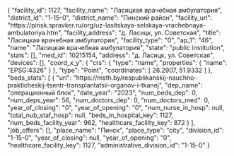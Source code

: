{
    "facility_id": 1127,
    "facility_name": "Ласицкая врачебная амбулатория",
    "district_id": "1-15-0",
    "district_name": "Пинский район",
    "facility_url": "https:\/\/pinsk.spravker.ru\/org\/uz-lasitskaya-selskaya-vrachebnaya-ambulatoriya.htm",
    "facility_address": "д. Ласицк, ул. Советская",
    "title": "Ласицкая врачебная амбулатория",
    "facility_type": "0",
    "ap_1": "46",
    "name": "Ласицкая врачебная амбулатория",
    "state": "public institution",
    "stats": [],
    "med_id": 10215154,
    "address": "д. Ласицк, ул. Советская",
    "devices": [],
    "coord_x_y": {
        "crs": {
            "type": "name",
            "properties": {
                "name": "EPSG:4326"
            }
        },
        "type": "Point",
        "coordinates": [
            26.2907,
            51.9332
        ]
    },
    "beds_stats": [
        {
            "url": "https:\/\/msth.by\/respublikanskij-nauchno-prakticheskij-tsentr-transplantatsii-organov-i-tkanej",
            "dep_name": "операционный блок",
            "date_year": "2023",
            "num_beds_dep": 0,
            "num_deps_year": 56,
            "num_doctors_dep": 0,
            "num_doctors_med": 0,
            "year_of_closing": "0",
            "year_of_opening": "0",
            "num_nurse_in_hosp": null,
            "total_nub_staf_hosp": null,
            "beds_in_hospital_key": 1127,
            "num_beds_facility_year": 962,
            "healthcare_facility_key": 872
        }
    ],
    "job_offers": [],
    "place_name": "Пинск",
    "place_type": "city",
    "division_id": "1-15-0",
    "year_of_closing": null,
    "year_of_opening": "0",
    "healthcare_facility_key": 1127,
    "administrative_division_id": "1-15-0"
}